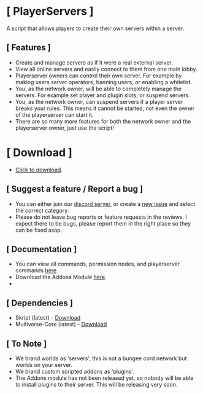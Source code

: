 # [ PlayerServers ]
A script that allows players to create their own servers within a server.

## [ Features ]
* Create and manage servers as if it were a real external server.
* View all online servers and easily connect to them from one main lobby.
* Playerserver owners can control their own server. For example by making users server operators, banning users, or enabling a whitelist.
* You, as the network owner, will be able to completely manage the servers. For example set player and plugin slots, or suspend servers.
* You, as the network owner, can suspend servers if a player server breaks your rules. This means it cannot be started, not even the owner of the playerserver can start it.
* There are so many more features for both the network owner and the playerserver owner, just use the script!

# [ Download ]
* [Click to download](https://github.com/AdxmGG/PlayerServers/releases).

## [ Suggest a feature / Report a bug ]
* You can either join our [discord server](https://discord.gg/Z6jjusAc5h), or create a [new issue](https://github.com/AdxmGG/PlayerServers/issues) and select the correct category.
* Please do not leave bug reports or feature requests in the reviews. I expect there to be bugs, please report them in the right place so they can be fixed asap.

## [ Documentation ]
* You can view all commands, permission nodes, and playerserver commands [here](https://playerservers.xyz).
* Download the Addons Module [here](https://www.spigotmc.org/resources/addons-playerservers-module.89868).
* 
## [ Dependencies ]
* Skript (latest) - [Download](https://github.com/SkriptLang/Skript/releases)
* Multiverse-Core (latest) - [Download](https://www.spigotmc.org/resources/multiverse-core.390/)

## [ To Note ]
* We brand worlds as 'servers', this is not a bungee cord network but worlds on your server.
* We brand custom scripted addons as 'plugins'.
* The Addons module has not been released yet, so nobody will be able to install plugins to their server. This will be releasing very soon.

